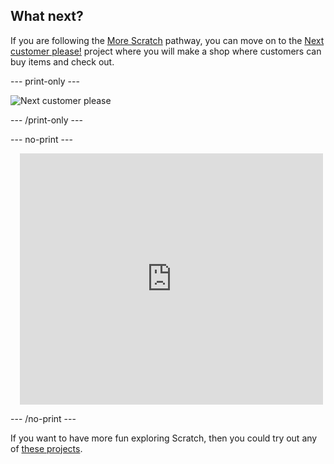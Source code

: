## What next?

If you are following the [More Scratch](https://projects.raspberrypi.org/en/raspberrypi/more-scratch) pathway, you can move on to the [Next customer please!](https://projects.raspberrypi.org/en/projects/next-customer-please) project where you will make a shop where customers can buy items and check out.

--- print-only ---

![Next customer please](images/next-customer-please.png)

--- /print-only ---

--- no-print ---

<div class="scratch-preview" style="margin-left: 15px;">
  <iframe allowtransparency="true" width="485" height="402" src="https://scratch.mit.edu/projects/embed/528696418/?autostart=false" frameborder="0"></iframe>
</div>

--- /no-print ---

If you want to have more fun exploring Scratch, then you could try out any of [these projects](https://projects.raspberrypi.org/en/projects?software%5B%5D=scratch&curriculum%5B%5D=%201).
